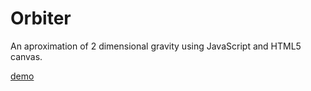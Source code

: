 # Orbiter

An aproximation of 2 dimensional gravity using JavaScript and HTML5 canvas.

[demo](https://nickwilsondev.github.io/Orbiter/)
